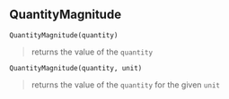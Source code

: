 ## QuantityMagnitude

```
QuantityMagnitude(quantity)
```

> returns the value of the `quantity` 


```
QuantityMagnitude(quantity, unit)
```

> returns the value of the `quantity` for the given `unit`
